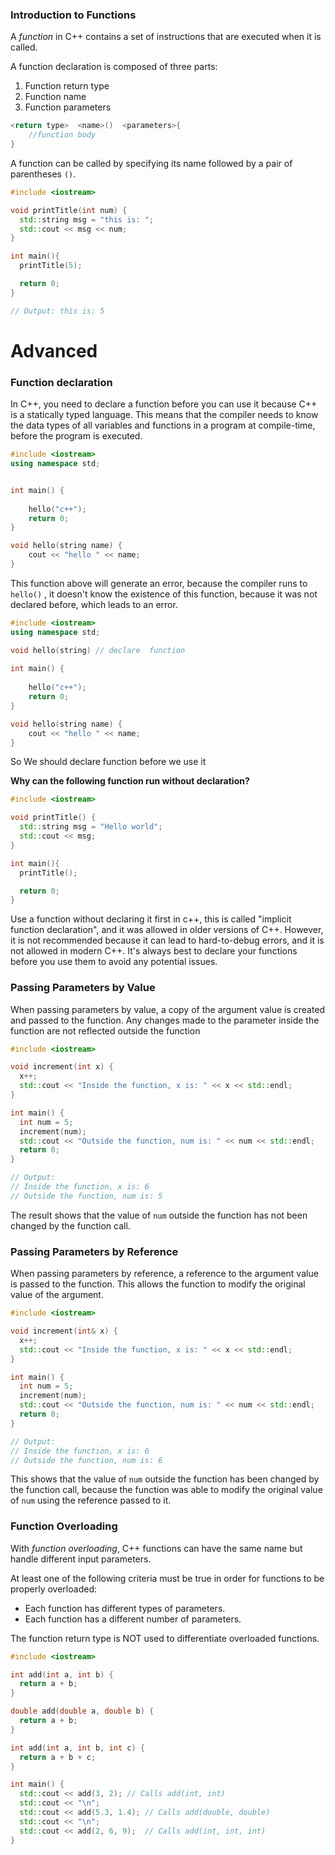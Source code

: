 ### Introduction to Functions

A *function* in C++ contains a set of instructions that are executed when it is called.

A function declaration is composed of three parts:

1. Function return type
2. Function name
3. Function parameters

```c++
<return type>  <name>()  <parameters>{
    //function body
}
```

A function can be called by specifying its name followed by a pair of parentheses `()`.

```c++
#include <iostream>

void printTitle(int num) {
  std::string msg = "this is: ";
  std::cout << msg << num;
}

int main(){
  printTitle(5);

  return 0;
}

// Output: this is: 5
```



# Advanced

### Function declaration

In C++, you need to declare a function before you can use it because C++ is a statically typed language. This means that the compiler needs to know the data types of all variables and functions in a program at compile-time, before the program is executed.

```c++
#include <iostream>
using namespace std;


int main() {
	
	hello("c++");
	return 0;
}

void hello(string name) {
	cout << "hello " << name;
}
```

This function above will generate an error, because the compiler runs to `hello()` , it doesn't know the existence of this function, because it was not declared before, which leads to an error.



```c++
#include <iostream>
using namespace std;

void hello(string) // declare  function
    
int main() {
	
	hello("c++");
	return 0;
}

void hello(string name) {
	cout << "hello " << name;
}
```

So We should declare function before we use it



**Why can the following function run without declaration?**

```c++
#include <iostream>

void printTitle() {
  std::string msg = "Hello world";
  std::cout << msg;
}

int main(){
  printTitle();

  return 0;
}

```

Use a function without declaring it first in c++, this is called "implicit function declaration", and it was allowed in older versions of C++. However, it is not recommended because it can lead to hard-to-debug errors, and it is not allowed in modern C++. It's always best to declare your functions before you use them to avoid any potential issues.





### Passing Parameters by Value 

When passing parameters by value, a copy of the argument value is created and passed to the function. Any changes made to the parameter inside the function are not reflected outside the function

```c++
#include <iostream>

void increment(int x) {
  x++;
  std::cout << "Inside the function, x is: " << x << std::endl;
}

int main() {
  int num = 5;
  increment(num);
  std::cout << "Outside the function, num is: " << num << std::endl;
  return 0;
}

// Output: 
// Inside the function, x is: 6
// Outside the function, num is: 5
```

The result shows that the value of `num` outside the function has not been changed by the function call.



### Passing Parameters by Reference

When passing parameters by reference, a reference to the argument value is passed to the function. This allows the function to modify the original value of the argument.
```c++
#include <iostream>

void increment(int& x) {
  x++;
  std::cout << "Inside the function, x is: " << x << std::endl;
}

int main() {
  int num = 5;
  increment(num);
  std::cout << "Outside the function, num is: " << num << std::endl;
  return 0;
}

// Output:
// Inside the function, x is: 6
// Outside the function, num is: 6
```

This shows that the value of `num` outside the function has been changed by the function call, because the function was able to modify the original value of `num` using the reference passed to it.







### Function Overloading

With *function overloading*, C++ functions can have the same name but handle different input parameters.

At least one of the following criteria must be true in order for functions to be properly overloaded:

- Each function has different types of parameters.
- Each function has a different number of parameters.

The function return type is NOT used to differentiate overloaded functions.

```c++
#include <iostream>

int add(int a, int b) {
  return a + b;
}

double add(double a, double b) {
  return a + b;
}

int add(int a, int b, int c) {
  return a + b + c;
}

int main() {
  std::cout << add(3, 2); // Calls add(int, int)
  std::cout << "\n";
  std::cout << add(5.3, 1.4); // Calls add(double, double)
  std::cout << "\n";
  std::cout << add(2, 6, 9);  // Calls add(int, int, int)
}
```

